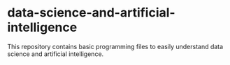 # data-science-and-artificial-intelligence
This repository contains basic programming files to easily understand data science and artificial intelligence.

